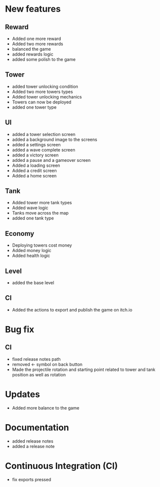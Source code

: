 # New features
## Reward
- Added one more reward
- Added two more rewards
- balanced the game
- added rewards logic
- added some polish to the game
## Tower
- added tower unlocking condition
- Added two more towers types
- Added tower unlocking mechanics
- Towers can now be deployed
- added one tower type
## UI
- added a tower selection screen
- added a background image to the screens
- added a settings screen
- added a wave complete screen
- added a victory screen
- added a pause and a gameover screen
- Added a loading screen
- Added a credit screen
- Added a home screen
## Tank
- Added tower more tank types
- Added wave logic
- Tanks move across the map
- added one tank type
## Economy
- Deploying towers cost money
- Added money logic
- Added health logic
## Level
- added the base level
## CI
- Added the actions to export and publish the game on itch.io
# Bug fix
## CI
- fixed release notes path
- removed <- symbol on back button
- Made the projectile rotation and starting point related to tower and tank position as well as rotation
# Updates
- Added more balance to the game
# Documentation
- added release notes
- added a release note
# Continuous Integration (CI)
- fix exports pressed
